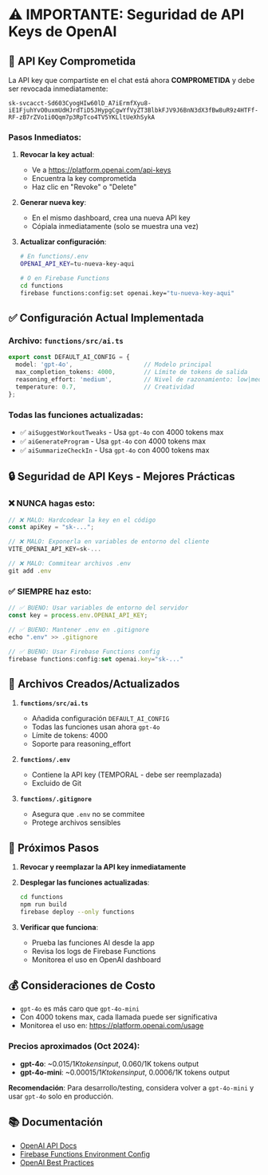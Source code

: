 # ⚠️ IMPORTANTE: Seguridad de API Keys de OpenAI

## 🔐 API Key Comprometida

La API key que compartiste en el chat está ahora **COMPROMETIDA** y debe ser revocada inmediatamente:

```
sk-svcacct-Sd603CyogHIw60lD_A7iErmfXyu8-iE1FjuhYvO0uxmUdHJrdTiD5JHypgCgwYfVyZT3BlbkFJV9J6BnN3dX3fBw8uR9z4HTFf-RF-zB7rZVo1i0Qqm7p3RpTco4TV5YKLltUeXhSykA
```

### Pasos Inmediatos:

1. **Revocar la key actual**:
   - Ve a https://platform.openai.com/api-keys
   - Encuentra la key comprometida
   - Haz clic en "Revoke" o "Delete"

2. **Generar nueva key**:
   - En el mismo dashboard, crea una nueva API key
   - Cópiala inmediatamente (solo se muestra una vez)

3. **Actualizar configuración**:
   ```bash
   # En functions/.env
   OPENAI_API_KEY=tu-nueva-key-aqui
   
   # O en Firebase Functions
   cd functions
   firebase functions:config:set openai.key="tu-nueva-key-aqui"
   ```

## ✅ Configuración Actual Implementada

### Archivo: `functions/src/ai.ts`

```typescript
export const DEFAULT_AI_CONFIG = {
  model: 'gpt-4o',                    // Modelo principal
  max_completion_tokens: 4000,        // Límite de tokens de salida
  reasoning_effort: 'medium',         // Nivel de razonamiento: low|medium|high
  temperature: 0.7,                   // Creatividad
};
```

### Todas las funciones actualizadas:
- ✅ `aiSuggestWorkoutTweaks` - Usa `gpt-4o` con 4000 tokens max
- ✅ `aiGenerateProgram` - Usa `gpt-4o` con 4000 tokens max
- ✅ `aiSummarizeCheckIn` - Usa `gpt-4o` con 4000 tokens max

## 🔒 Seguridad de API Keys - Mejores Prácticas

### ❌ NUNCA hagas esto:
```typescript
// ❌ MALO: Hardcodear la key en el código
const apiKey = "sk-...";

// ❌ MALO: Exponerla en variables de entorno del cliente
VITE_OPENAI_API_KEY=sk-...

// ❌ MALO: Commitear archivos .env
git add .env
```

### ✅ SIEMPRE haz esto:
```typescript
// ✅ BUENO: Usar variables de entorno del servidor
const key = process.env.OPENAI_API_KEY;

// ✅ BUENO: Mantener .env en .gitignore
echo ".env" >> .gitignore

// ✅ BUENO: Usar Firebase Functions config
firebase functions:config:set openai.key="sk-..."
```

## 📝 Archivos Creados/Actualizados

1. **`functions/src/ai.ts`**
   - Añadida configuración `DEFAULT_AI_CONFIG`
   - Todas las funciones usan ahora `gpt-4o`
   - Límite de tokens: 4000
   - Soporte para reasoning_effort

2. **`functions/.env`**
   - Contiene la API key (TEMPORAL - debe ser reemplazada)
   - Excluido de Git

3. **`functions/.gitignore`**
   - Asegura que `.env` no se commitee
   - Protege archivos sensibles

## 🚀 Próximos Pasos

1. **Revocar y reemplazar la API key inmediatamente**
2. **Desplegar las funciones actualizadas**:
   ```bash
   cd functions
   npm run build
   firebase deploy --only functions
   ```

3. **Verificar que funciona**:
   - Prueba las funciones AI desde la app
   - Revisa los logs de Firebase Functions
   - Monitorea el uso en OpenAI dashboard

## 💰 Consideraciones de Costo

- `gpt-4o` es más caro que `gpt-4o-mini`
- Con 4000 tokens max, cada llamada puede ser significativa
- Monitorea el uso en: https://platform.openai.com/usage

### Precios aproximados (Oct 2024):
- **gpt-4o**: ~$0.015/1K tokens input, ~$0.060/1K tokens output
- **gpt-4o-mini**: ~$0.00015/1K tokens input, ~$0.0006/1K tokens output

**Recomendación**: Para desarrollo/testing, considera volver a `gpt-4o-mini` y usar `gpt-4o` solo en producción.

## 📚 Documentación

- [OpenAI API Docs](https://platform.openai.com/docs)
- [Firebase Functions Environment Config](https://firebase.google.com/docs/functions/config-env)
- [OpenAI Best Practices](https://platform.openai.com/docs/guides/production-best-practices)
